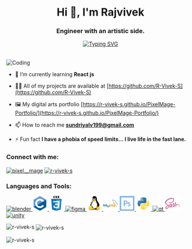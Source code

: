 <h1 align="center">Hi 👋, I'm Rajvivek</h1>
<h3 align="center">Engineer with an artistic side.</h3>

<p align="center">
<a href="https://git.io/typing-svg"><img src="https://readme-typing-svg.demolab.com?font=Fira+Code&pause=1000&vCenter=true&width=435&lines=Welcome+to+my+Github+page+!" alt="Typing SVG" /></a>
  </p>
  <br>
<img align="center" alt="Coding" width="640" src="https://s11.gifyu.com/images/animation_640_lhliaa67.gif">


- 🌱 I’m currently learning **React js**

- 👨‍💻 All of my projects are available at [https://github.com/R-Vivek-S](https://github.com/R-Vivek-S)

- 🖼️ My digital arts portfolio [https://r-vivek-s.github.io/PixelMage-Portfolio/](https://r-vivek-s.github.io/PixelMage-Portfolio/)

- 📫 How to reach me **sundriyalv199@gmail.com**

- ⚡ Fun fact **I have a phobia of speed limits... I live life in the fast lane.**

<h3 align="left">Connect with me:</h3>
<p align="left">
<a href="https://instagram.com/pixel._.mage" target="blank"><img align="center" src="https://raw.githubusercontent.com/rahuldkjain/github-profile-readme-generator/master/src/images/icons/Social/instagram.svg" alt="pixel._.mage" height="30" width="40" /></a>
<a href="https://www.leetcode.com/r-vivek-s" target="blank"><img align="center" src="https://raw.githubusercontent.com/rahuldkjain/github-profile-readme-generator/master/src/images/icons/Social/leet-code.svg" alt="r-vivek-s" height="30" width="40" /></a>
</p>

<h3 align="left">Languages and Tools:</h3>
<p align="left"> <a href="https://www.blender.org/" target="_blank" rel="noreferrer"> <img src="https://download.blender.org/branding/community/blender_community_badge_white.svg" alt="blender" width="40" height="40"/> </a> <a href="https://www.cprogramming.com/" target="_blank" rel="noreferrer"> <img src="https://raw.githubusercontent.com/devicons/devicon/master/icons/c/c-original.svg" alt="c" width="40" height="40"/> </a> <a href="https://www.w3schools.com/css/" target="_blank" rel="noreferrer"> <img src="https://raw.githubusercontent.com/devicons/devicon/master/icons/css3/css3-original-wordmark.svg" alt="css3" width="40" height="40"/> </a> <a href="https://www.figma.com/" target="_blank" rel="noreferrer"> <img src="https://www.vectorlogo.zone/logos/figma/figma-icon.svg" alt="figma" width="40" height="40"/> </a> <a href="https://www.linux.org/" target="_blank" rel="noreferrer"> <img src="https://raw.githubusercontent.com/devicons/devicon/master/icons/linux/linux-original.svg" alt="linux" width="40" height="40"/> </a> <a href="https://www.mysql.com/" target="_blank" rel="noreferrer"> <img src="https://raw.githubusercontent.com/devicons/devicon/master/icons/mysql/mysql-original-wordmark.svg" alt="mysql" width="40" height="40"/> </a> <a href="https://www.photoshop.com/en" target="_blank" rel="noreferrer"> <img src="https://raw.githubusercontent.com/devicons/devicon/master/icons/photoshop/photoshop-line.svg" alt="photoshop" width="40" height="40"/> </a> <a href="https://www.python.org" target="_blank" rel="noreferrer"> <img src="https://raw.githubusercontent.com/devicons/devicon/master/icons/python/python-original.svg" alt="python" width="40" height="40"/> </a> <a href="https://www.qt.io/" target="_blank" rel="noreferrer"> <img src="https://upload.wikimedia.org/wikipedia/commons/0/0b/Qt_logo_2016.svg" alt="qt" width="40" height="40"/> </a> <a href="https://sass-lang.com" target="_blank" rel="noreferrer"> <img src="https://raw.githubusercontent.com/devicons/devicon/master/icons/sass/sass-original.svg" alt="sass" width="40" height="40"/> </a> <a href="https://unity.com/" target="_blank" rel="noreferrer"> <img src="https://www.vectorlogo.zone/logos/unity3d/unity3d-icon.svg" alt="unity" width="40" height="40"/> </a> </p>

<p><img align="left" src="https://github-readme-stats.vercel.app/api/top-langs?username=r-vivek-s&show_icons=true&locale=en&layout=compact" alt="r-vivek-s" /></p>

<p>&nbsp;<img align="center" src="https://github-readme-stats.vercel.app/api?username=r-vivek-s&show_icons=true&locale=en" alt="r-vivek-s" /></p>

<p><img align="center" src="https://github-readme-streak-stats.herokuapp.com/?user=r-vivek-s&" alt="r-vivek-s" /></p>
